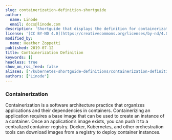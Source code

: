```yaml
---
slug: containerization-definition-shortguide
author:
  name: Linode
  email: docs@linode.com
description: 'Shortguide that displays the definition for containerization.'
license: '[CC BY-ND 4.0](https://creativecommons.org/licenses/by-nd/4.0)'
modified_by:
  name: Heather Zoppetti
published: 2019-07-12
title: Containerization Definition
keywords: []
headless: true
show_on_rss_feed: false
aliases: ['/kubernetes-shortguide-definitions/containerization-definition-shortguide/']
authors: ["Linode"]
---
```


### Containerization

Containerization is a software architecture practice that organizes applications and their dependencies in containers. Containerizing an application requires a base image that can be used to create an instance of a container. Once an application’s image exists, you can push it to a centralized container registry. Docker, Kubernetes, and other orchestration tools can download images from a registry to deploy container instances.
